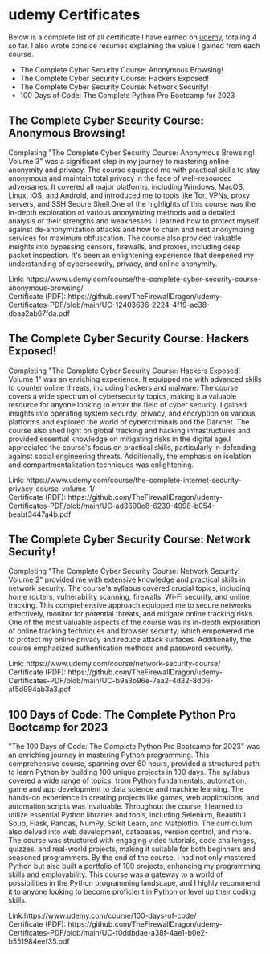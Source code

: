 <h1>udemy Certificates</h1>
<p>
Below is a complete list of all certificate I have earned on <a href="https://www.udemy.com/">udemy</a>, totaling 4 so far. I also wrote consice resumes explaining the value I gained from each course. 
</p>
<ul>
  <li>The Complete Cyber Security Course: Anonymous Browsing!</li>
  <li>The Complete Cyber Security Course: Hackers Exposed!</li>
  <li>The Complete Cyber Security Course: Network Security!</li>
  <li>100 Days of Code: The Complete Python Pro Bootcamp for 2023</li>
</ul>

<h2>The Complete Cyber Security Course: Anonymous Browsing!</h2> 
<p>
Completing "The Complete Cyber Security Course: Anonymous Browsing! Volume 3" was a significant step in my journey to mastering online anonymity and privacy. The course equipped me with practical skills to stay anonymous and maintain total privacy in the face of well-resourced adversaries. It covered all major platforms, including Windows, MacOS, Linux, iOS, and Android, and introduced me to tools like Tor, VPNs, proxy servers, and SSH Secure Shell.One of the highlights of this course was the in-depth exploration of various anonymizing methods and a detailed analysis of their strengths and weaknesses. I learned how to protect myself against de-anonymization attacks and how to chain and nest anonymizing services for maximum obfuscation. The course also provided valuable insights into bypassing censors, firewalls, and proxies, including deep packet inspection. It's been an enlightening experience that deepened my understanding of cybersecurity, privacy, and online anonymity. 
</p>
Link: https://www.udemy.com/course/the-complete-cyber-security-course-anonymous-browsing/ <br>
Certificate (PDF): https://github.com/TheFirewallDragon/udemy-Certificates-PDF/blob/main/UC-12403636-2224-4f19-ac38-dbaa2ab67fda.pdf

<h2>The Complete Cyber Security Course: Hackers Exposed!</h2>
<p>
Completing "The Complete Cyber Security Course: Hackers Exposed! Volume 1" was an enriching experience. It equipped me with advanced skills to counter online threats, including hackers and malware. The course covers a wide spectrum of cybersecurity topics, making it a valuable resource for anyone looking to enter the field of cyber security. I gained insights into operating system security, privacy, and encryption on various platforms and explored the world of cybercriminals and the Darknet. The course also shed light on global tracking and hacking infrastructures and provided essential knowledge on mitigating risks in the digital age.I appreciated the course's focus on practical skills, particularly in defending against social engineering threats. Additionally, the emphasis on isolation and compartmentalization techniques was enlightening.
</p>
Link: https://www.udemy.com/course/the-complete-internet-security-privacy-course-volume-1/ <br>
Certificate (PDF): https://github.com/TheFirewallDragon/udemy-Certificates-PDF/blob/main/UC-ad3690e8-6239-4998-b054-beabf3447a4b.pdf

<h2>The Complete Cyber Security Course: Network Security!</h2>
<p>
Completing "The Complete Cyber Security Course: Network Security! Volume 2" provided me with extensive knowledge and practical skills in network security. The course's syllabus covered crucial topics, including home routers, vulnerability scanning, firewalls, Wi-Fi security, and online tracking. This comprehensive approach equipped me to secure networks effectively, monitor for potential threats, and mitigate online tracking risks. One of the most valuable aspects of the course was its in-depth exploration of online tracking techniques and browser security, which empowered me to protect my online privacy and reduce attack surfaces. Additionally, the course emphasized authentication methods and password security.
</p>
Link: https://www.udemy.com/course/network-security-course/ <br>
Certificate (PDF): https://github.com/TheFirewallDragon/udemy-Certificates-PDF/blob/main/UC-b9a3b96e-7ea2-4d32-8d06-af5d994ab3a3.pdf

<h2>100 Days of Code: The Complete Python Pro Bootcamp for 2023</h2>
<p>
"The 100 Days of Code: The Complete Python Pro Bootcamp for 2023" was an enriching journey in mastering Python programming. This comprehensive course, spanning over 60 hours, provided a structured path to learn Python by building 100 unique projects in 100 days. The syllabus covered a wide range of topics, from Python fundamentals, automation, game and app development to data science and machine learning. The hands-on experience in creating projects like games, web applications, and automation scripts was invaluable. Throughout the course, I learned to utilize essential Python libraries and tools, including Selenium, Beautiful Soup, Flask, Pandas, NumPy, Scikit Learn, and Matplotlib. The curriculum also delved into web development, databases, version control, and more. The course was structured with engaging video tutorials, code challenges, quizzes, and real-world projects, making it suitable for both beginners and seasoned programmers. By the end of the course, I had not only mastered Python but also built a portfolio of 100 projects, enhancing my programming skills and employability. This course was a gateway to a world of possibilities in the Python programming landscape, and I highly recommend it to anyone looking to become proficient in Python or level up their coding skills.
</p>
Link:https://www.udemy.com/course/100-days-of-code/  <br>
Certificate (PDF): https://github.com/TheFirewallDragon/udemy-Certificates-PDF/blob/main/UC-f0ddbdae-a38f-4ae1-b0e2-b551984eef35.pdf
